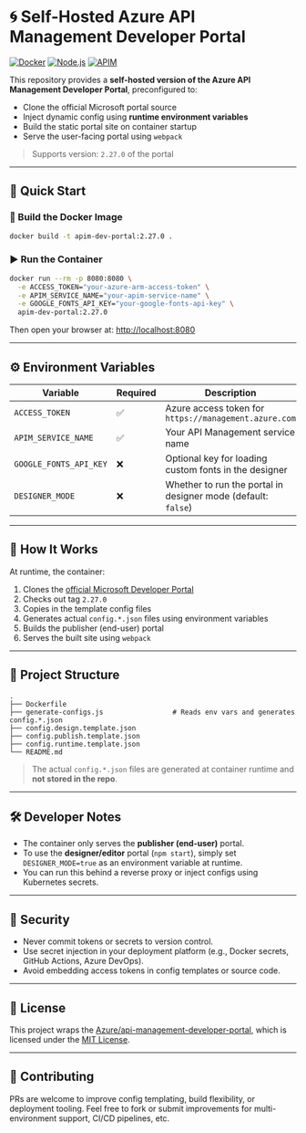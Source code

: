 # 🌀 Self-Hosted Azure API Management Developer Portal

[![Docker](https://img.shields.io/badge/containerized-Docker-blue)](https://www.docker.com/)
[![Node.js](https://img.shields.io/badge/node-20.x-brightgreen)](https://nodejs.org/)
[![APIM](https://img.shields.io/badge/azure-apim-blue)](https://azure.microsoft.com/en-us/products/api-management/)

This repository provides a **self-hosted version of the Azure API Management Developer Portal**, preconfigured to:

- Clone the official Microsoft portal source
- Inject dynamic config using **runtime environment variables**
- Build the static portal site on container startup
- Serve the user-facing portal using `webpack`

> Supports version: `2.27.0` of the portal

---

## 🚀 Quick Start

### 🔧 Build the Docker Image

```bash
docker build -t apim-dev-portal:2.27.0 .
```

### ▶️ Run the Container

```bash
docker run --rm -p 8080:8080 \
  -e ACCESS_TOKEN="your-azure-arm-access-token" \
  -e APIM_SERVICE_NAME="your-apim-service-name" \
  -e GOOGLE_FONTS_API_KEY="your-google-fonts-api-key" \
  apim-dev-portal:2.27.0
```

Then open your browser at: [http://localhost:8080](http://localhost:8080)

---

## ⚙️ Environment Variables

| Variable                | Required | Description |
|-------------------------|----------|-------------|
| `ACCESS_TOKEN`          | ✅       | Azure access token for `https://management.azure.com` |
| `APIM_SERVICE_NAME`     | ✅       | Your API Management service name |
| `GOOGLE_FONTS_API_KEY`  | ❌       | Optional key for loading custom fonts in the designer |
| `DESIGNER_MODE`         | ❌       |  Whether to run the portal in designer mode (default: `false`) |

---

## 🧱 How It Works

At runtime, the container:

1. Clones the [official Microsoft Developer Portal](https://github.com/Azure/api-management-developer-portal)
2. Checks out tag `2.27.0`
3. Copies in the template config files
4. Generates actual `config.*.json` files using environment variables
5. Builds the publisher (end-user) portal
6. Serves the built site using `webpack`

---

## 📁 Project Structure

```
.
├── Dockerfile
├── generate-configs.js                 # Reads env vars and generates config.*.json
├── config.design.template.json
├── config.publish.template.json
├── config.runtime.template.json
└── README.md
```

> The actual `config.*.json` files are generated at container runtime and **not stored in the repo**.

---

## 🛠 Developer Notes

- The container only serves the **publisher (end-user)** portal.
- To use the **designer/editor** portal (`npm start`), simply set `DESIGNER_MODE=true` as an environment variable at runtime.
- You can run this behind a reverse proxy or inject configs using Kubernetes secrets.

---

## 🔐 Security

- Never commit tokens or secrets to version control.
- Use secret injection in your deployment platform (e.g., Docker secrets, GitHub Actions, Azure DevOps).
- Avoid embedding access tokens in config templates or source code.

---

## 📄 License

This project wraps the [Azure/api-management-developer-portal](https://github.com/Azure/api-management-developer-portal), which is licensed under the [MIT License](https://github.com/Azure/api-management-developer-portal/blob/master/LICENSE).

---

## 🤝 Contributing

PRs are welcome to improve config templating, build flexibility, or deployment tooling. Feel free to fork or submit improvements for multi-environment support, CI/CD pipelines, etc.
